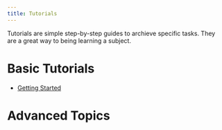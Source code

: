 ```yaml
---
title: Tutorials
---
```


Tutorials are simple step-by-step guides to archieve specific tasks. They are a great way to being learning a subject. 

# Basic Tutorials

* [Getting Started](/tutorials/getting-started/)

# Advanced Topics

